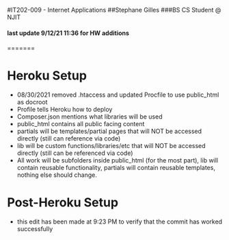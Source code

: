 #IT202-009 - Internet Applications
##Stephane Gilles
###BS CS Student @ NJIT
#### last update 9/12/21 11:36 for HW additions
=======
# Heroku Setup

- 08/30/2021 removed .htaccess and updated Procfile to use public_html as docroot
- Profile tells Heroku how to deploy
- Composer.json mentions what libraries will be used 
- public_html contains all public facing content
- partials will be templates/partial pages that will NOT be accessed directly (still can reference via code)
- lib will be custom functions/libraries/etc that will NOT be accessed directly (still can be referenced via code)
- All work will be subfolders inside public_html (for the most part), lib will contain reusable functionality, partials will contain reusable templates, nothing else should change.

# Post-Heroku Setup

- this edit has been made at 9:23 PM to verify that the commit has worked successfully

